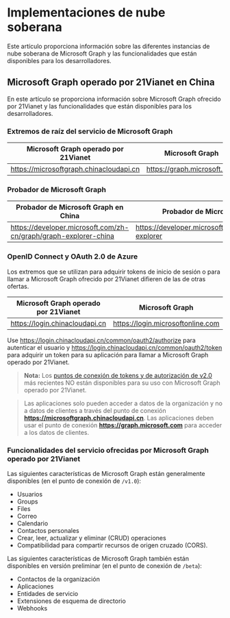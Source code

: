 # <a name="sovereign-cloud-deployments"></a>Implementaciones de nube soberana


Este artículo proporciona información sobre las diferentes instancias de nube soberana de Microsoft Graph y las funcionalidades que están disponibles para los desarrolladores. 


## <a name="microsoft-graph-operated-by-21vianet-in-china"></a>Microsoft Graph operado por 21Vianet en China

En este artículo se proporciona información sobre Microsoft Graph ofrecido por 21Vianet y las funcionalidades que están disponibles para los desarrolladores. 

### <a name="microsoft-graph-service-root-endpoints"></a>Extremos de raíz del servicio de Microsoft Graph
| Microsoft Graph operado por 21Vianet | Microsoft Graph|
|---------------------------|----------------|
| https://microsoftgraph.chinacloudapi.cn | https://graph.microsoft.com|

### <a name="microsoft-graph-explorer"></a>Probador de Microsoft Graph
| Probador de Microsoft Graph en China | Probador de Microsoft Graph|
|---------------------------|----------------|
|https://developer.microsoft.com/zh-cn/graph/graph-explorer-china| https://developer.microsoft.com/graph/graph-explorer|

### <a name="azure-openid-connect-and-oauth20"></a>OpenID Connect y OAuth 2.0 de Azure
Los extremos que se utilizan para adquirir tokens de inicio de sesión o para llamar a Microsoft Graph ofrecido por 21Vianet difieren de las de otras ofertas. 

| Microsoft Graph operado por 21Vianet | Microsoft Graph|
|---------------------------|----------------|
| https://login.chinacloudapi.cn | https://login.microsoftonline.com|
 
Use https://login.chinacloudapi.cn/common/oauth2/authorize para autenticar el usuario y https://login.chinacloudapi.cn/common/oauth2/token para adquirir un token para su aplicación para llamar a Microsoft Graph operado por 21Vianet.

> **Nota:** Los [puntos de conexión de tokens y de autorización de v2.0](https://azure.microsoft.com/en-us/documentation/articles/active-directory-appmodel-v2-overview/) más recientes NO están disponibles para su uso con Microsoft Graph operado por 21Vianet. 

>Las aplicaciones solo pueden acceder a datos de la organización y no a datos de clientes a través del punto de conexión **https://microsoftgraph.chinacloudapi.cn**. Las aplicaciones deben usar el punto de conexión **https://graph.microsoft.com** para acceder a los datos de clientes.

### <a name="service-capabilities-offered-by-microsoft-graph-operated-by-21vianet"></a>Funcionalidades del servicio ofrecidas por Microsoft Graph operado por 21Vianet
Las siguientes características de Microsoft Graph están generalmente disponibles (en el punto de conexión de `/v1.0`):

* Usuarios
* Groups
* Files
* Correo
* Calendario
* Contactos personales 
* Crear, leer, actualizar y eliminar (CRUD) operaciones 
* Compatibilidad para compartir recursos de origen cruzado (CORS).

Las siguientes características de Microsoft Graph también están disponibles en versión preliminar (en el punto de conexión de `/beta`):

* Contactos de la organización
* Aplicaciones
* Entidades de servicio
* Extensiones de esquema de directorio
* Webhooks
